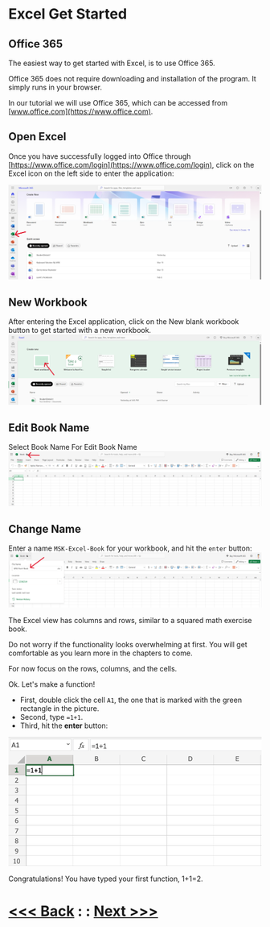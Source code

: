 # Excel Get Started


## Office 365

The easiest way to get started with Excel, is to use Office 365.

Office 365 does not require downloading and installation of the program. It simply runs in your browser.

In our tutorial we will use Office 365, which can be accessed from [www.office.com](https://www.office.com).


## Open Excel

Once you have successfully logged into Office through [https://www.office.com/login](https://www.office.com/login), click on the Excel icon on the left side to enter the application:

![alt text](selectExcel.png)

## New Workbook
After entering the Excel application, click on the New blank workbook button to get started with a new workbook.
![alt text](NewBlankWorkbook.png)

## Edit Book Name
Select Book Name For Edit Book Name
![alt text](selectBookName.png)

## Change Name
Enter a name `MSK-Excel-Book` for your workbook, and hit the `enter` button:
![alt text](renameBook.png)

The Excel view has columns and rows, similar to a squared math exercise book.

Do not worry if the functionality looks overwhelming at first. You will get comfortable as you learn more in the chapters to come.

For now focus on the rows, columns, and the cells.

Ok. Let's make a function!

-   First, double click the cell `A1`, the one that is marked with the green rectangle in the picture.
-   Second, type `=1+1`.
-   Third, hit the **enter** button:

![alt text](excel2.png)

Congratulations! You have typed your first function, 1+1=2.

# [<<< Back](/01_Introducation/01_introducation.md) : : [Next >>>](/03_Overview/Overview.md)